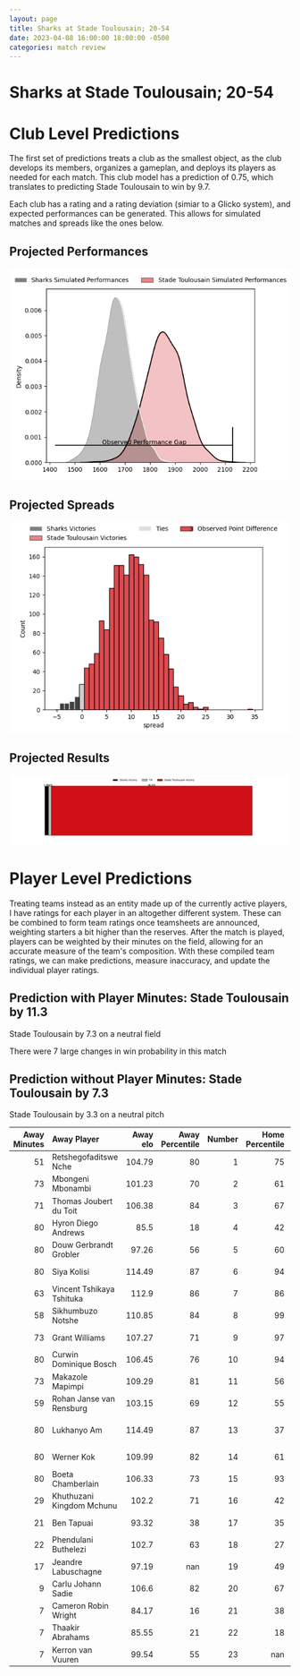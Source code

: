 ```yaml
---  
layout: page  
title: Sharks at Stade Toulousain; 20-54  
date: 2023-04-08 16:00:00 18:00:00 -0500  
categories: match review  
---
```

# Sharks at Stade Toulousain; 20-54

# Club Level Predictions


The first set of predictions treats a club as the smallest object, as the club develops its members, organizes a gameplan, and deploys its players as needed for each match. This club model has a prediction of 0.75, which translates to predicting Stade Toulousain to win by 9.7.

Each club has a rating and a rating deviation (simiar to a Glicko system), and expected performances can be generated. This allows for simulated matches and spreads like the ones below.
## Projected Performances


![Projected Performances](plots/performances_2023-04-08-StadeToulousain-Sharks.png)
## Projected Spreads


![Projected Spreads](plots/spreads_2023-04-08-StadeToulousain-Sharks.png)
## Projected Results


![Projected Results](plots/resultbar_2023-04-08-StadeToulousain-Sharks.png)
# Player Level Predictions


Treating teams instead as an entity made up of the currently active players, I have ratings for each player in an altogether different system. These can be combined to form team ratings once teamsheets are announced, weighting starters a bit higher than the reserves. After the match is played, players can be weighted by their minutes on the field, allowing for an accurate measure of the team's composition. With these compiled team ratings, we can make predictions, measure inaccuracy, and update the individual player ratings.
## Prediction with Player Minutes: Stade Toulousain by 11.3


Stade Toulousain by 7.3 on a neutral field

There were 7 large changes in win probability in this match
## Prediction without Player Minutes: Stade Toulousain by 7.3


Stade Toulousain by 3.3 on a neutral pitch



|   Away Minutes | Away Player               |   Away elo |   Away Percentile |   Number |   Home Percentile |   Home elo | Home Player          |   Home Minutes |
|---------------:|:--------------------------|-----------:|------------------:|---------:|------------------:|-----------:|:---------------------|---------------:|
|             51 | Retshegofaditswe Nche     |     104.79 |                80 |        1 |                75 |     102.83 | Cyril Baille         |             63 |
|             73 | Mbongeni Mbonambi         |     101.23 |                70 |        2 |                61 |      99.21 | Peato Mauvaka        |             80 |
|             71 | Thomas Joubert du Toit    |     106.38 |                84 |        3 |                67 |     100.23 | Dorian Aldegheri     |             63 |
|             80 | Hyron Diego Andrews       |      85.5  |                18 |        4 |                42 |      93.19 | Richie Arnold        |             70 |
|             80 | Douw Gerbrandt Grobler    |      97.26 |                56 |        5 |                60 |      98.76 | Emmanuel Meafou      |             63 |
|             80 | Siya Kolisi               |     114.49 |                87 |        6 |                94 |     124.75 | Jack Willis          |             69 |
|             63 | Vincent Tshikaya Tshituka |     112.9  |                86 |        7 |                86 |     112.23 | Thibaud Flament      |             80 |
|             58 | Sikhumbuzo Notshe         |     110.85 |                84 |        8 |                99 |     165.79 | Francois Cros        |             80 |
|             73 | Grant Williams            |     107.27 |                71 |        9 |                97 |     127.61 | Antoine Dupont       |             80 |
|             80 | Curwin Dominique Bosch    |     106.45 |                76 |       10 |                94 |     128.05 | Romain Ntamack       |             80 |
|             73 | Makazole Mapimpi          |     109.29 |                81 |       11 |                56 |      97.99 | Matthis Lebel        |             70 |
|             59 | Rohan Janse van Rensburg  |     103.15 |                69 |       12 |                55 |      97.77 | Pita Ahki            |             75 |
|             80 | Lukhanyo Am               |     114.49 |                87 |       13 |                37 |      91.3  | Pierre-Louis Barassi |             80 |
|             80 | Werner Kok                |     109.99 |                82 |       14 |                61 |      99.63 | Juan Cruz Mallia     |             80 |
|             80 | Boeta Chamberlain         |     106.33 |                73 |       15 |                93 |     121.06 | Thomas Ramos         |             80 |
|             29 | Khuthuzani Kingdom Mchunu |     102.2  |                71 |       16 |                42 |      94.77 | Alexandre Roumat     |             17 |
|             21 | Ben Tapuai                |      93.32 |                38 |       17 |                35 |      91.91 | Rodrigue Neti        |             17 |
|             22 | Phendulani Buthelezi      |     102.7  |                63 |       18 |                27 |      89.64 | David Ainu'u         |             17 |
|             17 | Jeandre Labuschagne       |      97.19 |               nan |       19 |                49 |      94.05 | Alban Placines       |             11 |
|              9 | Carlu Johann Sadie        |     106.6  |                82 |       20 |                67 |     101.98 | Joshua Brennan       |             10 |
|              7 | Cameron Robin Wright      |      84.17 |                16 |       21 |                38 |      91.67 | Arthur Retière       |             10 |
|              7 | Thaakir Abrahams          |      85.55 |                21 |       22 |                18 |      84.96 | Dimitri Delibes      |              5 |
|              7 | Kerron van Vuuren         |      99.54 |                55 |       23 |               nan |     nan    | nan                  |            nan |

